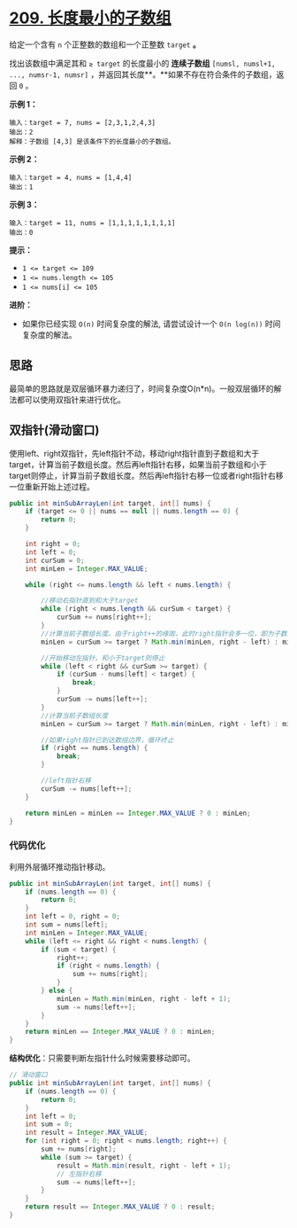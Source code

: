 # [209. 长度最小的子数组](https://leetcode.cn/problems/minimum-size-subarray-sum/)

给定一个含有 `n` 个正整数的数组和一个正整数 `target` **。**

找出该数组中满足其和 `≥ target` 的长度最小的 **连续子数组** `[numsl, numsl+1, ..., numsr-1, numsr]` ，并返回其长度**。**如果不存在符合条件的子数组，返回 `0` 。

**示例 1：**

```
输入：target = 7, nums = [2,3,1,2,4,3]
输出：2
解释：子数组 [4,3] 是该条件下的长度最小的子数组。
```

**示例 2：**

```
输入：target = 4, nums = [1,4,4]
输出：1
```

**示例 3：**

```
输入：target = 11, nums = [1,1,1,1,1,1,1,1]
输出：0
```

**提示：**

- `1 <= target <= 109`
- `1 <= nums.length <= 105`
- `1 <= nums[i] <= 105`

**进阶：**

- 如果你已经实现 `O(n)` 时间复杂度的解法, 请尝试设计一个 `O(n log(n))` 时间复杂度的解法。

## 思路

最简单的思路就是双层循环暴力递归了，时间复杂度O(n*n)。一般双层循环的解法都可以使用双指针来进行优化。

## 双指针(滑动窗口)

使用left、right双指针，先left指针不动，移动right指针直到子数组和大于target，计算当前子数组长度。然后再left指针右移，如果当前子数组和小于target则停止，计算当前子数组长度。然后再left指针右移一位或者right指针右移一位重新开始上述过程。

```java
public int minSubArrayLen(int target, int[] nums) {
	if (target <= 0 || nums == null || nums.length == 0) {
		return 0;
	}

	int right = 0;
	int left = 0;
	int curSum = 0;
	int minLen = Integer.MAX_VALUE;

	while (right <= nums.length && left < nums.length) {

		//移动右指针直到和大于target
		while (right < nums.length && curSum < target) {
			curSum += nums[right++];
		}
		//计算当前子数组长度。由于right++的缘故，此时right指针会多一位，即为子数组有边界的下一位，长度不用再减1
		minLen = curSum >= target ? Math.min(minLen, right - left) : minLen;

		//开始移动左指针，和小于target则停止
		while (left < right && curSum >= target) {
			if (curSum - nums[left] < target) {
				break;
			}
			curSum -= nums[left++];
		}
		//计算当前子数组长度
		minLen = curSum >= target ? Math.min(minLen, right - left) : minLen;

		//如果right指针已到达数组边界，循环终止
		if (right == nums.length) {
			break;
		}

		//left指针右移
		curSum -= nums[left++];
	}

	return minLen = minLen == Integer.MAX_VALUE ? 0 : minLen;
}
```

### 代码优化

利用外层循环推动指针移动。

```java
public int minSubArrayLen(int target, int[] nums) {
    if (nums.length == 0) {
        return 0;
    }
    int left = 0, right = 0;
    int sum = nums[left];
    int minLen = Integer.MAX_VALUE;
    while (left <= right && right < nums.length) {
        if (sum < target) {
            right++;
            if (right < nums.length) {
                sum += nums[right];
            }
        } else {
            minLen = Math.min(minLen, right - left + 1);
            sum -= nums[left++];
        }
    }
    return minLen == Integer.MAX_VALUE ? 0 : minLen;
}
```

**结构优化**：只需要判断左指针什么时候需要移动即可。

```java
// 滑动窗口
public int minSubArrayLen(int target, int[] nums) {
    if (nums.length == 0) {
        return 0;
    }
    int left = 0;
    int sum = 0;
    int result = Integer.MAX_VALUE;
    for (int right = 0; right < nums.length; right++) {
        sum += nums[right];
        while (sum >= target) {
            result = Math.min(result, right - left + 1);
            // 左指针右移
            sum -= nums[left++];
        }
    }
    return result == Integer.MAX_VALUE ? 0 : result;
}
```

